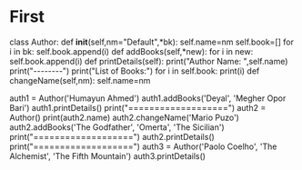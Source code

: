 # First
class Author:
  def __init__(self,nm="Default",*bk):
    self.name=nm
    self.book=[]
    for i in bk:
      self.book.append(i)
  def addBooks(self,*new):
    for i in new:
      self.book.append(i)
  def printDetails(self):
    print("Author Name: ",self.name)
    print("--------")
    print("List of Books:")
    for i in self.book:
      print(i)
  def changeName(self,nm):
    self.name=nm
  
auth1 = Author('Humayun Ahmed')
auth1.addBooks('Deyal', 'Megher Opor Bari')
auth1.printDetails()
print("===================")
auth2 = Author()
print(auth2.name)
auth2.changeName('Mario Puzo')
auth2.addBooks('The Godfather', 'Omerta', 'The Sicilian')
print("===================")
auth2.printDetails()
print("===================")
auth3 = Author('Paolo Coelho', 'The Alchemist', 'The Fifth Mountain')
auth3.printDetails()
